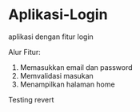 # Aplikasi-Login
aplikasi dengan fitur login

Alur Fitur:
1. Memasukkan email dan password
2. Memvalidasi masukan
3. Menampilkan halaman home

Testing revert
